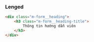 ### Lenged
```html
<div class="m-form__heading">
    <h3 class="m-form__heading-title">
    	Thông tin hướng dẫn viên
    </h3>
</div>
```